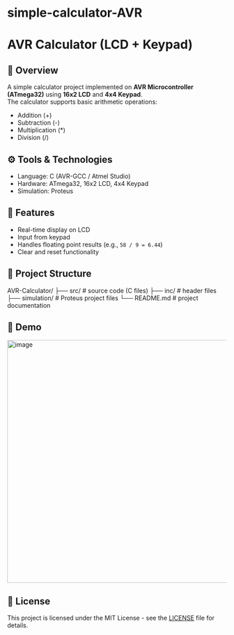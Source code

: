 # simple-calculator-AVR
# AVR Calculator (LCD + Keypad)

## 📌 Overview
A simple calculator project implemented on **AVR Microcontroller (ATmega32)** using **16x2 LCD** and **4x4 Keypad**.  
The calculator supports basic arithmetic operations:

- Addition (+)
- Subtraction (-)
- Multiplication (*)
- Division (/)

## ⚙️ Tools & Technologies
- Language: C (AVR-GCC / Atmel Studio)
- Hardware: ATmega32, 16x2 LCD, 4x4 Keypad
- Simulation: Proteus

## 🚀 Features
- Real-time display on LCD
- Input from keypad
- Handles floating point results (e.g., `58 / 9 = 6.44`)
- Clear and reset functionality

## 📂 Project Structure
AVR-Calculator/
├── src/ # source code (C files)
├── inc/ # header files
├── simulation/ # Proteus project files
└── README.md # project documentation

## 📸 Demo
<img width="1022" height="558" alt="image" src="https://github.com/user-attachments/assets/97e9feac-1555-4f52-ac5c-5ceb942bf8ea" />


## 📜 License
This project is licensed under the MIT License - see the [LICENSE](LICENSE) file for details.

